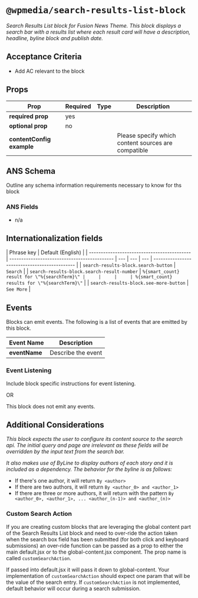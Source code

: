 # `@wpmedia/search-results-list-block`

_Search Results List block for Fusion News Theme. This block displays a search bar with a results list where each result card will have a description, headline, byline block and publish date._

## Acceptance Criteria

- Add AC relevant to the block

## Props

| **Prop**                  | **Required** | **Type** | **Description**                                     |
| ------------------------- | ------------ | -------- | --------------------------------------------------- |
| **required prop**         | yes          |          |                                                     |
| **optional prop**         | no           |          |                                                     |
| **contentConfig example** |              |          | Please specify which content sources are compatible |

## ANS Schema

Outline any schema information requirements necessary to know for ths block

### ANS Fields

- n/a

## Internationalization fields

| Phrase key                                  | Default (English)                            |
| ------------------------------------------- | -------------------------------------------- | --- | --- | --- | --------------------------------------------- |
| `search-results-block.search-button`        | `Search`                                     |
| `search-results-block.search-result-number` | `%{smart_count} result for \"%{searchTerm}\" |     |     |     | %{smart_count} results for \"%{searchTerm}\"` |
| `search-results-block.see-more-button`      | `See More`                                   |

## Events

Blocks can emit events. The following is a list of events that are emitted by this block.

| **Event Name** | **Description**    |
| -------------- | ------------------ |
| **eventName**  | Describe the event |

### Event Listening

Include block specific instructions for event listening.

OR

This block does not emit any events.

## Additional Considerations

_This block expects the user to configure its content source to the search api. The initial query and page are irrelevant as these fields will be overridden by the input text from the search bar._

_It also makes use of ByLine to display authors of each story and it is included as a dependency. The behavior for the byline is as follows:_

- If there's one author, it will return `By <author>`
- If there are two authors, it will return `By <author_0> and <author_1>`
- If there are three or more authors, it will return with the pattern `By <author_0>, <author_1>, ... <author_(n-1)> and <author_(n)>`

### Custom Search Action

If you are creating custom blocks that are leveraging the global content part of the Search Results List block and need to over-ride the action taken when the search box field has been submitted
(for both click and keyboard submissions) an over-ride function can be passed as a prop to either the main default.jsx or to the global-content.jsx component. The prop name is called `customSearchAction`.

If passed into default.jsx it will pass it down to global-content. Your implementation of `customSearchAction` should expect one param that will be the value of the search entry. If `customSearchAction` is not implemented, default behavior will occur during a search submission.

